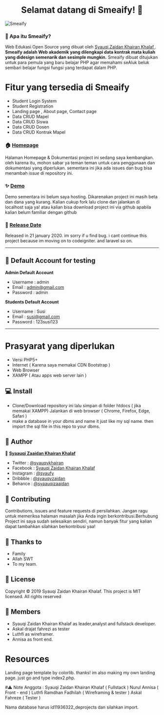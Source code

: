<h1 align="center">Selamat datang di Smeaify! 👋</h1>

![Smeaify](https://res.cloudinary.com/dc0rn8rch/image/upload/v1587711191/smeaify_rtjaf0.png "Smeaify")

### 🤔 Apa itu Smeaify?
Web Edukasi Open Source yang dibuat oleh <a href="https://github.com/Syauqizaidan"> Syauqi Zaidan Khairan Khalaf </a> . **Smeaify adalah Web akademik yang dilengkapi data kontrak mata kuliah yang didesign semenarik dan sesimple mungkin.** Smeaify dibuat ditujukan untuk para pemula yang baru belajar PHP agar memahami seAluk beluk sembari belajar fungsi fungsi  yang terdapat dalam PHP.

#  Fitur yang tersedia di Smeaify
- Student Login System
- Student Registration
- Landing page , About page, Contact page
- Data CRUD Mapel
- Data CRUD Siswa
- Data CRUD Dosen
- Data CRUD Kontrak Mapel

### 🏠 <a href="http://syauqi.js.org/">Homepage</a>
Halaman Homepage & Dokumentasi project ini sedang saya kembangkan. oleh karena itu, mohon sabar ya teman teman untuk cara penggunaan dan dokumentasi yang diperlukan. sementara ini jika ada issues dan bug bisa menambah *issue* di repository ini.

### ✨ <a href="http://syauqi.js.org/">Demo</a>
Demo sementara ini belum saya hosting. Dikarenakan project ini masih beta dan dana yang kurang. Kalian cukup fork lalu clone dan jalankan di localhost saja ya! atau kalian bisa download project ini via github apabila kalian belum familiar dengan github

### 📆 <a href="http://syauqi.js.org/">Release Date</a>
Released in 21 january 2020. im sorry if u find bug. i cant continue this project because im moving on to codeigniter. and laravel so on.


------------


 ## 👤 Default Account for testing
	
**Admin Default Account**
- Username : admin
- Email : admin@gmail.com 
- Password : admin

**Students Default Account**
- Username : Susi
- Email : susi@gmail.com
- Password : 123susi123

------------


# Prasyarat yang diperlukan 
- Versi PHP5+
- Internet ( Karena saya memakai CDN Bootstrap )
- Web Browser
- XAMPP ( Atau apps web server lain )

## 💻 Install
 - Clone/Download repository ini lalu simpan di folder htdocs ( jika memakai XAMPP)
Jalankan di web browser ( Chrome, Firefox, Edge, Safari )
 - make a database in your dbms and name it just like my sql name. then import the sql file in this repo to your dbms.

## 🧑 Author

👤 <a href="https://web.facebook.com/zaidan.syauqi.9"> **Syaauqi Zaaidan Khairan Khalaf**</a>
- Twitter : <a href="https://twitter.com/syauqykhairan"> @syauqykhairan</a>
- Facebook : <a href="https://web.facebook.com/zaidan.syauqi.9"> Syauqi Zaidan Khairan Khalaf</a>
- Instagram : <a href="https://www.instagram.com/syaufy/">@syaufy </a>
- Dribbble : <a href="https://dribbble.com/syauqyzaidan">@syauqyzaidan </a>
- Behance :  <a href="https://www.behance.net/syaauqizaaidan">@syaauqizaaidan </a>

## 🤝 Contributing
Contributions, issues and feature requests di persilahkan.
Jangan ragu untuk memeriksa halaman masalah jika Anda ingin berkontribusi.Berhubung Project ini saya sudah selesaikan sendiri, namun banyak fitur yang kalian dapat tambahkan silahkan berkontribusi yaa!

## 💙 Thanks to
 - Family
 - Allah SWT
 - To my team.

## 📝 License
Copyright © 2019 Syauqi Zaidan Khairan Khalaf.
This project is MIT licensed. All rights reserved

 ## 🧑  Members
- Syauqi Zaidan Khairan Khalaf as leader,analyst and fullstack developer. 
- Askal drajat fahrezi as tester
- Luthfi as wireframer.
- Annisa as front end.

# Resources
Landing page template by colorlib. thanks!
im also making my own landing page. just go and type index2.php.

#⚠ Note
Anggota :	Syauqi Zaidan Khairan Khalaf ( Fullstack )
	Nurul Annisa ( Front  - end )
	Luthfi Ramdhan Fadhilah ( Wireframing & tester )
	Askal Fahreze ( Tester )

Nama database harus id11936322_deprojects dan silahkan import.


